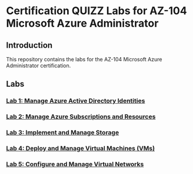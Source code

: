 # Certification QUIZZ Labs for AZ-104 Microsoft Azure Administrator

## Introduction

This repository contains the labs for the AZ-104 Microsoft Azure Administrator certification.

## Labs

### [Lab 1: Manage Azure Active Directory Identities](LAB1/Quizz.md)

### [Lab 2: Manage Azure Subscriptions and Resources](LAB2/Quizz.md)

### [Lab 3: Implement and Manage Storage](LAB3/Quizz.md)

### [Lab 4: Deploy and Manage Virtual Machines (VMs)](LAB4/Quizz.md)

### [Lab 5: Configure and Manage Virtual Networks](LAB5/Quizz.md)
